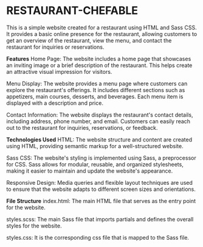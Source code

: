 # RESTAURANT-CHEFABLE #
This is a simple website created for a restaurant using HTML and Sass CSS. It provides a basic online presence for the restaurant, allowing customers to get an overview of the restaurant, view the menu, and contact the restaurant for inquiries or reservations.

**Features**
Home Page: The website includes a home page that showcases an inviting image or a brief description of the restaurant. This helps create an attractive visual impression for visitors.

Menu Display: The website provides a menu page where customers can explore the restaurant's offerings. It includes different sections such as appetizers, main courses, desserts, and beverages. Each menu item is displayed with a description and price.

Contact Information: The website displays the restaurant's contact details, including address, phone number, and email. Customers can easily reach out to the restaurant for inquiries, reservations, or feedback.

**Technologies Used**
HTML: The website structure and content are created using HTML, providing semantic markup for a well-structured website.

Sass CSS: The website's styling is implemented using Sass, a preprocessor for CSS. Sass allows for modular, reusable, and organized stylesheets, making it easier to maintain and update the website's appearance.

Responsive Design: Media queries and flexible layout techniques are used to ensure that the website adapts to different screen sizes and orientations.

**File Structure**
index.html: The main HTML file that serves as the entry point for the website.

styles.scss: The main Sass file that imports partials and defines the overall styles for the website.

styles.css: It is the corresponding css file that is mapped to the Sass file.

